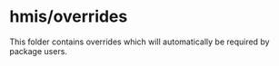# hmis/overrides

This folder contains overrides which will automatically be required by package users.
